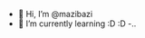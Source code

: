 - 👋 Hi, I’m @mazibazi
- 🌱 I’m currently learning :D :D
-..

<!---
mazibazi/mazibazi is a ✨ special ✨ repository because its `README.md` (this file) appears on your GitHub profile.
You can click the Preview link to take a look at your changes.
--->
